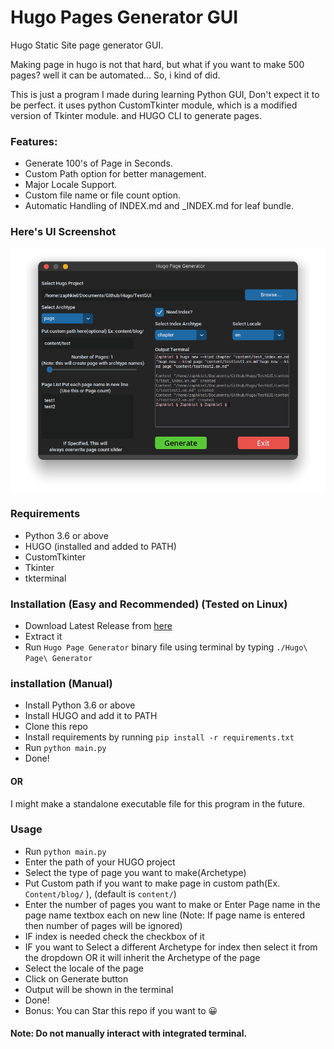 # Hugo Pages Generator GUI
Hugo Static Site page generator GUI. 

Making page in hugo is not that hard, but what if you want to make 500 pages? well it can be automated...
So, i kind of did.

This is just a program I made during learning Python GUI, Don't expect it to be perfect. it uses python CustomTkinter 
module, which is a modified version of Tkinter module. and HUGO CLI to generate pages.

### Features:
- Generate 100's of Page in Seconds.
- Custom Path option for better management.
- Major Locale Support.
- Custom file name or file count option.
- Automatic Handling of INDEX.md and _INDEX.md for leaf bundle.

### Here's UI Screenshot

![UI Screenshot](Screenshots/UI.png)

### Requirements
- Python 3.6 or above
- HUGO (installed and added to PATH)
- CustomTkinter
- Tkinter
- tkterminal

### Installation (Easy and Recommended) (Tested on Linux)
- Download Latest Release from [here](https://github.com/Prakash4844/Hugo_Pages_Generator/releases/)
- Extract it
- Run `Hugo Page Generator` binary file using terminal by typing `./Hugo\ Page\ Generator`

### installation (Manual)
- Install Python 3.6 or above
- Install HUGO and add it to PATH
- Clone this repo
- Install requirements by running `pip install -r requirements.txt`
- Run `python main.py`
- Done!

#### OR

I might make a standalone executable file for this program in the future.


### Usage
- Run `python main.py`
- Enter the path of your HUGO project
- Select the type of page you want to make(Archetype)
- Put Custom path if you want to make page in custom path(Ex. `Content/blog/` ), (default is `content/`)
- Enter the number of pages you want to make or Enter Page name in the page name textbox each on new line (Note: If page
name is entered then number of pages will be ignored)
- IF index is needed check the checkbox of it
- IF you want to Select a different Archetype for index then select it from the dropdown OR it will inherit the 
Archetype of the page
- Select the locale of the page
- Click on Generate button
- Output will be shown in the terminal
- Done!
- Bonus: You can Star this repo if you want to 😀

#### Note: Do not manually interact with integrated terminal.